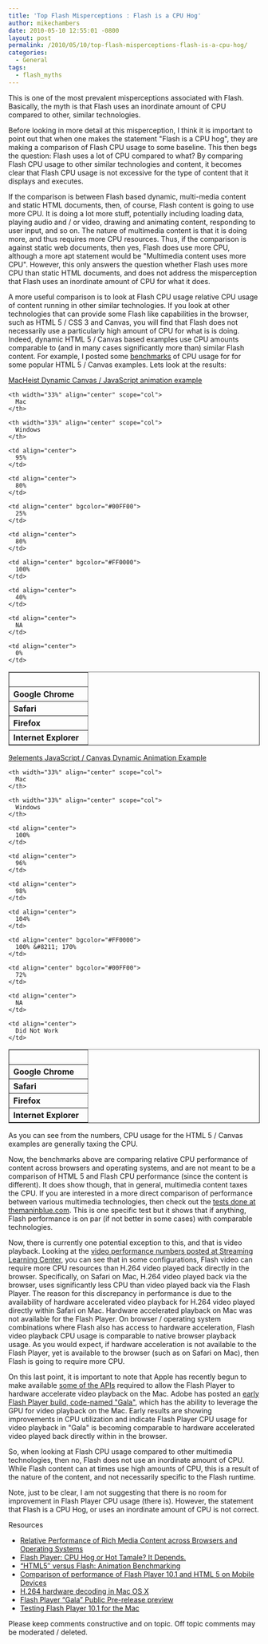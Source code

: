 ```yaml
---
title: 'Top Flash Misperceptions : Flash is a CPU Hog'
author: mikechambers
date: 2010-05-10 12:55:01 -0800
layout: post
permalink: /2010/05/10/top-flash-misperceptions-flash-is-a-cpu-hog/
categories:
  - General
tags:
  - flash_myths
---
```


This is one of the most prevalent misperceptions associated with Flash. Basically, the myth is that Flash uses an inordinate amount of CPU compared to other, similar technologies. 

Before looking in more detail at this misperception, I think it is important to point out that when one makes the statement "Flash is a CPU hog", they are making a comparison of Flash CPU usage to some baseline. This then begs the question: Flash uses a lot of CPU compared to what? By comparing Flash CPU usage to other similar technologies and content, it becomes clear that Flash CPU usage is not excessive for the type of content that it displays and executes.  
<!--more-->

  
If the comparison is between Flash based dynamic, multi-media content and static HTML documents, then, of course, Flash content is going to use more CPU. It is doing a lot more stuff, potentially including loading data, playing audio and / or video, drawing and animating content, responding to user input, and so on. The nature of multimedia content is that it is doing more, and thus requires more CPU resources. Thus, if the comparison is against static web documents, then yes, Flash does use more CPU, although a more apt statement would be "Multimedia content uses more CPU". However, this only answers the question whether Flash uses more CPU than static HTML documents, and does not address the misperception that Flash uses an inordinate amount of CPU for what it does.

A more useful comparison is to look at Flash CPU usage relative CPU usage of content running in other similar technologies. If you look at other technologies that can provide some Flash like capabilities in the browser, such as HTML 5 / CSS 3 and Canvas, you will find that Flash does not necessarily use a particularly high amount of CPU for what is is doing. Indeed, dynamic HTML 5 / Canvas based examples use CPU amounts comparable to (and in many cases significantly more than) similar Flash content. For example, I posted some [benchmarks][1] of CPU usage for for some popular HTML 5 / Canvas examples. Lets look at the results:

[MacHeist Dynamic Canvas / JavaScript animation example][2]

<table width="450" border="1">
  <tr>
    <th width="141" scope="col">
      &nbsp;
    </th>
    
    <th width="33%" align="center" scope="col">
      Mac
    </th>
    
    <th width="33%" align="center" scope="col">
      Windows
    </th>
  </tr>
  
  <tr>
    <th align="left" valign="bottom" scope="row">
      Google Chrome
    </th>
    
    <td align="center">
      95%
    </td>
    
    <td align="center">
      80%
    </td>
  </tr>
  
  <tr>
    <th align="left" valign="bottom" scope="row">
      Safari
    </th>
    
    <td align="center" bgcolor="#00FF00">
      25%
    </td>
    
    <td align="center">
      80%
    </td>
  </tr>
  
  <tr>
    <th align="left" valign="bottom" scope="row">
      Firefox
    </th>
    
    <td align="center" bgcolor="#FF0000">
      100%
    </td>
    
    <td align="center">
      40%
    </td>
  </tr>
  
  <tr>
    <th align="left" valign="bottom" scope="row">
      Internet Explorer
    </th>
    
    <td align="center">
      NA
    </td>
    
    <td align="center">
      0%
    </td>
  </tr>
</table>

[9elements JavaScript / Canvas Dynamic Animation Example][3]

<table width="450" border="1">
  <tr>
    <th width="141" scope="col">
      &nbsp;
    </th>
    
    <th width="33%" align="center" scope="col">
      Mac
    </th>
    
    <th width="33%" align="center" scope="col">
      Windows
    </th>
  </tr>
  
  <tr>
    <th align="left" valign="bottom" scope="row">
      Google Chrome
    </th>
    
    <td align="center">
      100%
    </td>
    
    <td align="center">
      96%
    </td>
  </tr>
  
  <tr>
    <th align="left" valign="bottom" scope="row">
      Safari
    </th>
    
    <td align="center">
      98%
    </td>
    
    <td align="center">
      104%
    </td>
  </tr>
  
  <tr>
    <th align="left" valign="bottom" scope="row">
      Firefox
    </th>
    
    <td align="center" bgcolor="#FF0000">
      100% &#8211; 170%
    </td>
    
    <td align="center" bgcolor="#00FF00">
      72%
    </td>
  </tr>
  
  <tr>
    <th align="left" valign="bottom" scope="row">
      Internet Explorer
    </th>
    
    <td align="center">
      NA
    </td>
    
    <td align="center">
      Did Not Work
    </td>
  </tr>
</table>

As you can see from the numbers, CPU usage for the HTML 5 / Canvas examples are generally taxing the CPU. 

Now, the benchmarks above are comparing relative CPU performance of content across browsers and operating systems, and are not meant to be a comparison of HTML 5 and Flash CPU performance (since the content is different). It does show though, that in general, multimedia content taxes the CPU. If you are interested in a more direct comparison of performance between various multimedia technologies, then check out the [tests done at themaninblue.com][4]. This is one specific test but it shows that if anything, Flash performance is on par (if not better in some cases) with comparable technologies.

Now, there is currently one potential exception to this, and that is video playback. Looking at the [video performance numbers posted at Streaming Learning Center][5], you can see that in some configurations, Flash video can require more CPU resources than H.264 video played back directly in the browser. Specifically, on Safari on Mac, H.264 video played back via the browser, uses significantly less CPU than video played back via the Flash Player. The reason for this discrepancy in performance is due to the availability of hardware accelerated video playback for H.264 video played directly within Safari on Mac. Hardware accelerated playback on Mac was not available for the Flash Player. On browser / operating system combinations where Flash also has access to hardware acceleration, Flash video playback CPU usage is comparable to native browser playback usage. As you would expect, if hardware acceleration is not available to the Flash Player, yet is available to the browser (such as on Safari on Mac), then Flash is going to require more CPU.

On this last point, it is important to note that Apple has recently begun to make available [some of the APIs][6] required to allow the Flash Player to hardware accelerate video playback on the Mac. Adobe has posted an [early Flash Player build, code-named "Gala"][7], which has the ability to leverage the GPU for video playback on the Mac. Early results are showing improvements in CPU utilization and indicate Flash Player CPU usage for video playback in "Gala" is becoming comparable to hardware accelerated video played back directly within in the browser.

So, when looking at Flash CPU usage compared to other multimedia technologies, then no, Flash does not use an inordinate amount of CPU. While Flash content can at times use high amounts of CPU, this is a result of the nature of the content, and not necessarily specific to the Flash runtime.

Note, just to be clear, I am not suggesting that there is no room for improvement in Flash Player CPU usage (there is). However, the statement that Flash is a CPU Hog, or uses an inordinate amount of CPU is not correct.

Resources

*   [Relative Performance of Rich Media Content across Browsers and Operating Systems][1]
*   [Flash Player: CPU Hog or Hot Tamale? It Depends.][5]
*   [&#8220;HTML5&#8243; versus Flash: Animation Benchmarking][4]
*   [Comparison of performance of Flash Player 10.1 and HTML 5 on Mobile Devices][8]
*   [H.264 hardware decoding in Mac OS X][6]
*   [Flash Player &#8220;Gala&#8221; Public Pre-release preview][7]
*   [Testing Flash Player 10.1 for the Mac][9]

Please keep comments constructive and on topic. Off topic comments may be moderated / deleted.

 [1]: http://www.mikechambers.com/blog/2010/03/01/relative-performance-of-rich-media-content-across-browsers-and-operating-systems/
 [2]: http://www.macheist.com
 [3]: http://9elements.com/io/projects/html5/canvas/
 [4]: http://themaninblue.com/writing/perspective/2010/03/22/
 [5]: http://www.streaminglearningcenter.com/articles/flash-player-cpu-hog-or-hot-tamale-it-depends-.html
 [6]: http://blog.kaourantin.net/?p=89
 [7]: http://labs.adobe.com/technologies/flashplayer10/gala/
 [8]: http://vimeo.com/10553088
 [9]: http://www.streamingmedia.com/Articles/Editorial/Featured-Articles/Testing-Flash-Player-10.1-for-the-Mac-66970.aspx